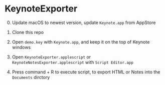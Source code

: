 # KeynoteExporter

0. Update macOS to newest version, update `Keynote.app` from AppStore

1. Clone this repo

2. Open `demo.key` with `Keynote.app`, and keep it on the top of Keynote windows

3. Open `KeynoteExporter.applescript` or `KeynoteNotesExporter.applescript` with `Script Editor.app`

4. Press <key>command</key> + <key>R</key> to execute script, to export HTML or Notes into the `Documents` dirctory
